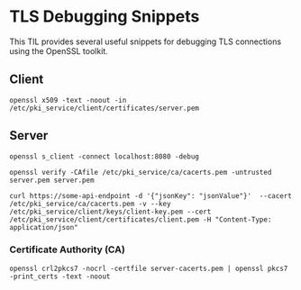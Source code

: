 # TLS Debugging Snippets
This TIL provides several useful snippets for debugging TLS connections using the OpenSSL toolkit.

## Client
```
openssl x509 -text -noout -in /etc/pki_service/client/certificates/server.pem
```

## Server
```
openssl s_client -connect localhost:8080 -debug
```
```
openssl verify -CAfile /etc/pki_service/ca/cacerts.pem -untrusted server.pem server.pem
```
```
curl https://some-api-endpoint -d '{"jsonKey": "jsonValue"}'  --cacert /etc/pki_service/ca/cacerts.pem -v --key /etc/pki_service/client/keys/client-key.pem --cert /etc/pki_service/client/certificates/client.pem -H "Content-Type: application/json"
```

### Certificate Authority (CA)
```
openssl crl2pkcs7 -nocrl -certfile server-cacerts.pem | openssl pkcs7 -print_certs -text -noout
```
